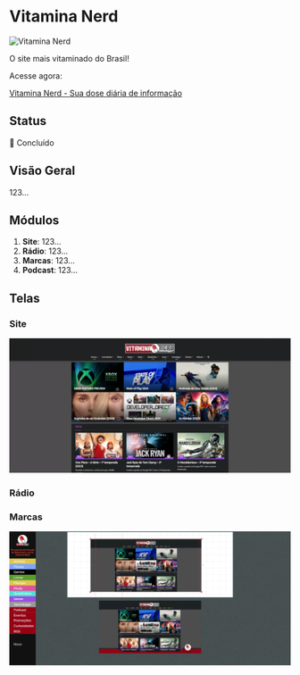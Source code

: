 # Vitamina Nerd

![Vitamina Nerd](https://vitaminanerd.com.br/marcas/Logo%20PinT.png)

O site mais vitaminado do Brasil!

Acesse agora: 

[Vitamina Nerd - Sua dose diária de informação](https://vitaminanerd.com.br)

## Status
🚧 Concluído

## Visão Geral
123...

## Módulos

1. **Site**: 123...
2. **Rádio**: 123...
3. **Marcas**: 123...
4. **Podcast**: 123...

## Telas

### Site
<img src="https://github.com/luanbiao/vitaminanerd/blob/main/telas/vitamina-nerd.png" width="700">

### Rádio

### Marcas
<img src="https://github.com/luanbiao/vitaminanerd/blob/main/telas/marcas.png" width="700">

